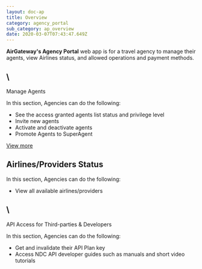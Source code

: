 ```yaml
---
layout: doc-ap
title: Overview
category: agency_portal
sub_category: ap_overview
date: 2020-03-07T07:43:47.649Z
---
```

**AirGateway's Agency Portal** web app is for a travel agency to manage their agents, view Airlines status, and allowed operations and payment methods.

## \
Manage Agents

In this section, Agencies can do the following:

* See the access granted agents list status and privilege level
* Invite new agents
* Activate and deactivate agents
* Promote Agents to SuperAgent

[View more](/agencyportal_docs/managing-agents/)



## Airlines/Providers Status

In this section, Agencies can do the following:

* View all available airlines/providers

## \
API Access for Third-parties & Developers

In this section, Agencies can do the following:

* Get and invalidate their API Plan key
* Access NDC API developer guides such as manuals and short video tutorials